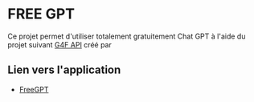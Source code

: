 # FREE GPT 

Ce projet permet d'utiliser totalement gratuitement Chat GPT à l'aide du projet suivant [G4F API](https://github.com/xtekky/gpt4free) créé par 

## Lien vers l'application

- [FreeGPT](https://freegpt-am.streamlit.app/)

